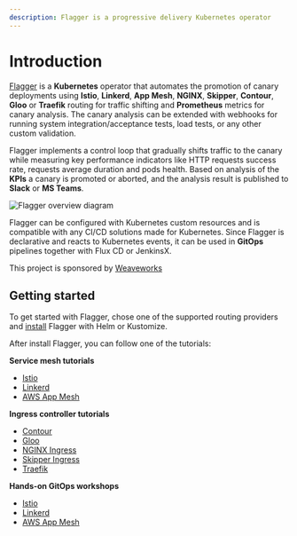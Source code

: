 ```yaml
---
description: Flagger is a progressive delivery Kubernetes operator
---
```


# Introduction

[Flagger](https://github.com/fluxcd/flagger) is a **Kubernetes** operator that automates the promotion of canary deployments using **Istio**, **Linkerd**, **App Mesh**, **NGINX**, **Skipper**, **Contour**, **Gloo** or **Traefik** routing for traffic shifting and **Prometheus** metrics for canary analysis. The canary analysis can be extended with webhooks for running system integration/acceptance tests, load tests, or any other custom validation.

Flagger implements a control loop that gradually shifts traffic to the canary while measuring key performance indicators like HTTP requests success rate, requests average duration and pods health. Based on analysis of the **KPIs** a canary is promoted or aborted, and the analysis result is published to **Slack** or **MS Teams**.

![Flagger overview diagram](https://raw.githubusercontent.com/fluxcd/flagger/main/docs/diagrams/flagger-canary-overview.png)

Flagger can be configured with Kubernetes custom resources and is compatible with any CI/CD solutions made for Kubernetes. Since Flagger is declarative and reacts to Kubernetes events, it can be used in **GitOps** pipelines together with Flux CD or JenkinsX.

This project is sponsored by [Weaveworks](https://www.weave.works/)

## Getting started

To get started with Flagger, chose one of the supported routing providers and [install](install/flagger-install-on-kubernetes.md) Flagger with Helm or Kustomize.

After install Flagger, you can follow one of the tutorials:

**Service mesh tutorials**

* [Istio](tutorials/istio-progressive-delivery.md)
* [Linkerd](tutorials/linkerd-progressive-delivery.md)
* [AWS App Mesh](tutorials/appmesh-progressive-delivery.md)

**Ingress controller tutorials**

* [Contour](tutorials/contour-progressive-delivery.md)
* [Gloo](tutorials/gloo-progressive-delivery.md)
* [NGINX Ingress](tutorials/nginx-progressive-delivery.md)
* [Skipper Ingress](tutorials/skipper-progressive-delivery.md)
* [Traefik](tutorials/traefik-progressive-delivery.md)

**Hands-on GitOps workshops**

* [Istio](https://github.com/stefanprodan/gitops-istio)
* [Linkerd](https://helm.workshop.flagger.dev)
* [AWS App Mesh](https://eks.handson.flagger.dev)

